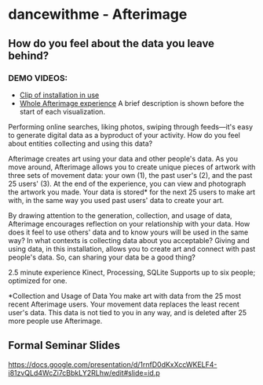 # dancewithme - Afterimage

## How do you feel about the data you leave behind?
### DEMO VIDEOS:
* [Clip of installation in use](https://www.youtube.com/watch?v=QrNnfHPdiMI&feature=youtu.be&t=57)
* [Whole Afterimage experience](https://drive.google.com/file/d/1kTNCnpytaNNAxGFiNDr8jrrjFcYTzU03/edit) A brief description is shown before the start of each visualization.

Performing online searches, liking photos, swiping through feeds—it's easy to generate digital data as a byproduct of your activity. How do you feel about entities collecting and using this data?

Afterimage creates art using your data and other people's data. As you move around, Afterimage allows you to create unique pieces of artwork with three sets of movement data: your own (1), the past user's (2), and the past 25 users' (3). At the end of the experience, you can view and photograph the artwork you made. Your data is stored* for the next 25 users to make art with, in the same way you used past users' data to create your art.

By drawing attention to the generation, collection, and usage of data, Afterimage encourages reflection on your relationship with your data. How does it feel to use others' data and to know yours will be used in the same way? In what contexts is collecting data about you acceptable? Giving and using data, in this installation, allows you to create art and connect with past people's data. So, can sharing your data be a good thing?


2.5 minute experience
Kinect, Processing, SQLite
Supports up to six people; optimized for one.


*Collection and Usage of Data
You make art with data from the 25 most recent Afterimage users. Your movement data replaces the least recent user's data. This data is not tied to you in any way, and is deleted after 25 more people use Afterimage.


## Formal Seminar Slides
https://docs.google.com/presentation/d/1rnfD0dKxXccWKELF4-i81zvQLd4WcZi7cBbkLY2RLhw/edit#slide=id.p



